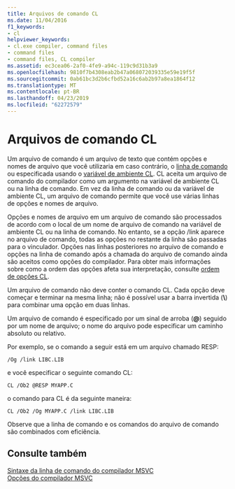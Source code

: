 ```yaml
---
title: Arquivos de comando CL
ms.date: 11/04/2016
f1_keywords:
- cl
helpviewer_keywords:
- cl.exe compiler, command files
- command files
- command files, CL compiler
ms.assetid: ec3cea06-2af0-4fe9-a94c-119c9d31b3a9
ms.openlocfilehash: 9810f7b4308eab2b47a068072039335e59e19f5f
ms.sourcegitcommit: 0ab61bc3d2b6cfbd52a16c6ab2b97a8ea1864f12
ms.translationtype: MT
ms.contentlocale: pt-BR
ms.lasthandoff: 04/23/2019
ms.locfileid: "62272579"
---
```

# <a name="cl-command-files"></a>Arquivos de comando CL

Um arquivo de comando é um arquivo de texto que contém opções e nomes de arquivo que você utilizaria em caso contrário, o [linha de comando](compiler-command-line-syntax.md) ou especificada usando o [variável de ambiente CL](cl-environment-variables.md). CL aceita um arquivo de comando do compilador como um argumento na variável de ambiente CL ou na linha de comando. Em vez da linha de comando ou da variável de ambiente CL, um arquivo de comando permite que você use várias linhas de opções e nomes de arquivo.

Opções e nomes de arquivo em um arquivo de comando são processados de acordo com o local de um nome de arquivo de comando na variável de ambiente CL ou na linha de comando. No entanto, se a opção /link aparece no arquivo de comando, todas as opções no restante da linha são passadas para o vinculador. Opções nas linhas posteriores no arquivo de comando e opções na linha de comando após a chamada do arquivo de comando ainda são aceitos como opções do compilador. Para obter mais informações sobre como a ordem das opções afeta sua interpretação, consulte [ordem de opções CL](order-of-cl-options.md).

Um arquivo de comando não deve conter o comando CL. Cada opção deve começar e terminar na mesma linha; não é possível usar a barra invertida (**\\**) para combinar uma opção em duas linhas.

Um arquivo de comando é especificado por um sinal de arroba (**\@**) seguido por um nome de arquivo; o nome do arquivo pode especificar um caminho absoluto ou relativo.

Por exemplo, se o comando a seguir está em um arquivo chamado RESP:

```
/Og /link LIBC.LIB
```

e você especificar o seguinte comando CL:

```
CL /Ob2 @RESP MYAPP.C
```

o comando para CL é da seguinte maneira:

```
CL /Ob2 /Og MYAPP.C /link LIBC.LIB
```

Observe que a linha de comando e os comandos do arquivo de comando são combinados com eficiência.

## <a name="see-also"></a>Consulte também

[Sintaxe da linha de comando do compilador MSVC](compiler-command-line-syntax.md)<br/>
[Opções do compilador MSVC](compiler-options.md)
